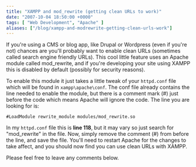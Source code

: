```yaml
---
title: "XAMPP and mod_rewrite (getting clean URLs to work)"
date: "2007-10-04 18:50:00 +0000"
tags: [ "Web Development", "Apache" ]
aliases: ["/blog/xampp-and-modrewrite-getting-clean-urls-work"]
---
```

If you're using a CMS or blog app, like Drupal or Wordpress (even if you're not) chances are you'll probably want to enable clean URLs (sometimes called search engine friendly URLs). This cool little feature uses an Apache module called mod_rewrite, and if you're developing your site using XAMPP this is disabled by default (possibly for security reasons).

<!--more-->

To enable this module it just takes a little tweak of your `httpd.conf` file which will be found in `xampp\apache\conf`. The conf file already contains the line needed to enable the module, but there is a comment mark (#) just before the code which means Apache will ignore the code. The line you are looking for is:

```
#LoadModule rewrite_module modules/mod_rewrite.so
```

In my `httpd.conf` file this is **line 118**, but it may vary so just search for "mod_rewrite" in the file. Now, simply remove the comment (#) from before the line, and save the file. You'll need to restart Apache for the changes to take affect, and you should now find you can use clean URLs with XAMPP.

Please feel free to leave any comments below.